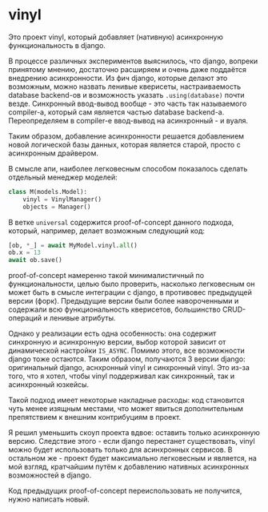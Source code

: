 # vinyl

Это проект vinyl, который добавляет (нативную) асинхронную 
функциональность в django.

В процессе различных экспериментов выяснилось, что django, вопреки принятому 
мнению, достаточно расширяем и очень даже поддаётся внедрению асинхронности.
Из фич django, которые делают это возможным, можно назвать ленивые кверисеты,
настраиваемость database backend-ов и возможность указать `.using(database)` 
почти везде. Синхронный ввод-вывод вообще - это часть так называемого 
compiler-а, который сам является частью database backend-а. Переопределяем 
в compiler-е ввод-вывод на асинхронный - и вуаля.

Таким образом, добавление асинхронности решается добавлением новой логической 
базы данных, которая является старой, просто с асинхронным драйвером.

В смысле апи, наиболее легковесным способом показалось сделать отдельный менеджер моделей:

```python
class M(models.Model):
    vinyl = VinylManager()
    objects = Manager()
```

В ветке `universal` содержится proof-of-concept данного подхода, который, 
например, делает возможным следующий код:

```python
[ob, *_] = await MyModel.vinyl.all()
ob.x = 13
await ob.save()
```

proof-of-concept намеренно такой минималистичный по функциональности, целью 
было проверить, насколько легковесным он может быть в смысле интеграции 
с django, в противовес предыдущей версии (форк). Предыдущие версии были 
более навороченными и содержали всю функциональность кверисетов, большинство 
CRUD-операций и ленивые атрибуты.

Однако у реализации есть одна особенность: она содержит синхронную и 
асинхронную версии, выбор которой зависит от динамической настройки 
`IS_ASYNC`. Помимо этого, все возможности django тоже остаются. Таким 
образом, получаются 3 версии django: оригинальный django, аснхронный vinyl и 
синхронный vinyl. Это из-за того, что я хотел, чтобы vinyl 
поддерживал как синхронный, так и асинхронный юзкейсы.

Такой подход имеет некоторые накладные расходы: код становится чуть менее 
изящным местами, что может явиться дополнительным препятствием к внешним 
контрибуциям в проект.

Я решил уменьшить скоуп проекта вдвое: оставить только асинхронную версию. 
Следствие этого - если django перестанет существовать, vinyl можно будет 
использовать только для асинхронных сервисов. В остальном же - проект будет 
максимально легковесным и является, на мой взгляд, кратчайшим путём к 
добавлению нативных асинхронных возможностей в django.

Код предыдущих proof-of-concept переиспользовать не получится, нужно 
написать новый.